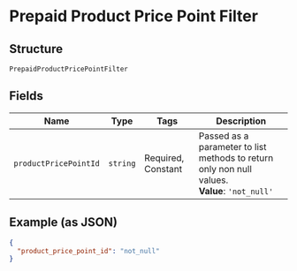 
# Prepaid Product Price Point Filter

## Structure

`PrepaidProductPricePointFilter`

## Fields

| Name | Type | Tags | Description |
|  --- | --- | --- | --- |
| `productPricePointId` | `string` | Required, Constant | Passed as a parameter to list methods to return only non null values.<br>**Value**: `'not_null'` |

## Example (as JSON)

```json
{
  "product_price_point_id": "not_null"
}
```

